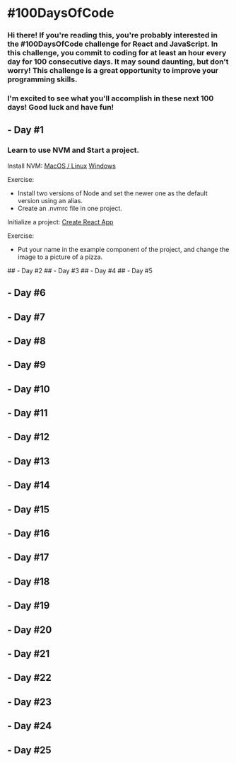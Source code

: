# #100DaysOfCode

### Hi there! If you're reading this, you're probably interested in the #100DaysOfCode challenge for React and JavaScript. In this challenge, you commit to coding for at least an hour every day for 100 consecutive days. It may sound daunting, but don't worry! This challenge is a great opportunity to improve your programming skills.

### I'm excited to see what you'll accomplish in these next 100 days! Good luck and have fun!


## - Day #1
### Learn to use NVM and Start a project.

Install NVM:
[MacOS / Linux](https://github.com/nvm-sh/nvm)
[Windows](https://github.com/coreybutler/nvm-windows)

Exercise:
- Install two versions of Node and set the newer one as the default version using an alias.
- Create an .nvmrc file in one project.

Initialize a project:
[Create React App](https://create-react-app.dev/docs/getting-started)

Exercise:
- Put your name in the example component of the project, and change the image to a picture of a pizza.


## - Day #2
## - Day #3
## - Day #4
## - Day #5
## - Day #6
## - Day #7
## - Day #8
## - Day #9
## - Day #10
## - Day #11
## - Day #12
## - Day #13
## - Day #14
## - Day #15
## - Day #16
## - Day #17
## - Day #18
## - Day #19
## - Day #20
## - Day #21
## - Day #22
## - Day #23
## - Day #24
## - Day #25

